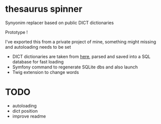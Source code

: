 # thesaurus spinner
Synyonim replacer based on public DICT dictionaries

Prototype !

I've exported this from a private project of mine, something might missing and autoloading needs to be set

 * DICT dictionaries are taken from [here](https://sourceforge.net/projects/lyxwininstaller/files/thesaurus), parsed and saved into a SQL database for fast loading
 * Symfony command to regenerate SQLite dbs and also launch
 * Twig extension to change words

# TODO
 * autoloading
 * dict position
 * improve readme
